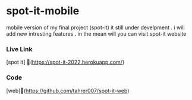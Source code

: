 # spot-it-mobile
mobile version of my final project (spot-it)
it still under develpment . i will add new intresting features .
in the mean will you can visit spot-it website 
### Live Link 
[spot it] 🐗(https://spot-it-2022.herokuapp.com/)
### Code
[web]🐗(https://github.com/tahrer007/spot-it-web)




